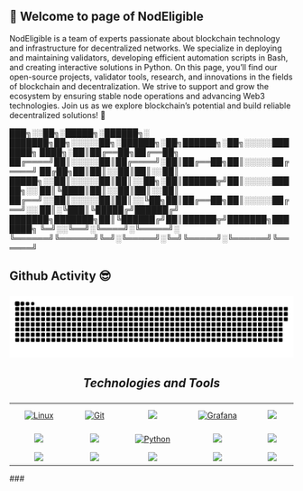 ## 👋 Welcome to page of NodEligible

NodEligible is a team of experts passionate about blockchain technology and infrastructure for decentralized networks. We specialize in deploying and maintaining validators, developing efficient automation scripts in Bash, and creating interactive solutions in Python.
On this page, you’ll find our open-source projects, validator tools, research, and innovations in the fields of blockchain and decentralization. We strive to support and grow the ecosystem by ensuring stable node operations and advancing Web3 technologies.
Join us as we explore blockchain’s potential and build reliable decentralized solutions! :muscle:

  ███╗░░██╗░█████╗░██████╗░  ███████╗██╗░░░░░██╗░██████╗░██╗██████╗░██╗░░░░░███████╗
  ████╗░██║██╔══██╗██╔══██╗  ██╔════╝██║░░░░░██║██╔════╝░██║██╔══██╗██║░░░░░██╔════╝
  ██╔██╗██║██║░░██║██║░░██║  █████╗░░██║░░░░░██║██║░░██╗░██║██████╦╝██║░░░░░█████╗░░
  ██║╚████║██║░░██║██║░░██║  ██╔══╝░░██║░░░░░██║██║░░╚██╗██║██╔══██╗██║░░░░░██╔══╝░░
  ██║░╚███║╚█████╔╝██████╔╝  ███████╗███████╗██║╚██████╔╝██║██████╦╝███████╗███████╗
  ╚═╝░░╚══╝░╚════╝░╚═════╝░  ╚══════╝╚══════╝╚═╝░╚═════╝░╚═╝╚═════╝░╚══════╝╚══════╝

## Github Activity :sunglasses:

###

<p align="center">
 <img width="600" src="assets/github-snake.svg" alt="snake"/>
</p>

###

<h2 align='center'><i>Technologies and Tools</i></h2>

###

<table width="100">
<tr>
    <td align='center' width="190">
        <a href="https://www.linux.org/" target="_blank"><img style="margin: 10px" src="https://profilinator.rishav.dev/skills-assets/linux-original.svg" alt="Linux" height="50" /></a>
    </td>
    <td align='center' width="190">
        <a href="https://github.com/" target="_blank"><img style="margin: 10px" src="https://profilinator.rishav.dev/skills-assets/git-scm-icon.svg" alt="Git" height="50" /></a>
    </td>
    <td align='center' width="190">
        <img src="https://www.vectorlogo.zone/logos/gnu_bash/gnu_bash-official.svg">
    </td>
     <td align='center' width="190">
        <a href="https://grafana.com/" target="_blank"><img style="margin: 10px" src="https://profilinator.rishav.dev/skills-assets/grafana.png" alt="Grafana" height="50" /></a>
    </td>
    <td align='center'  width="190">
        <img src="https://www.vectorlogo.zone/logos/curl_haxx/curl_haxx-ar21.svg">
    </td>
</tr>
<tr>
    <td align='center' width="190">
            <img src="https://www.vectorlogo.zone/logos/golang/golang-official.svg" width="110">
    </td>
    <td align='center' width="190">
            <img src="https://www.vectorlogo.zone/logos/rust-lang/rust-lang-official.svg">
    </td>
     <td align='center' width="190">
        <a href="https://www.python.org/" target="_blank"><img style="margin: 10px" src="https://profilinator.rishav.dev/skills-assets/python-original.svg" alt="Python" height="50" />
    </td>
    <td align='center' width="190">
        <img src="https://raw.githubusercontent.com/PapirusDevelopmentTeam/papirus-icon-theme/master/Papirus/64x64/apps/termius-app.svg">
    </td>
    <td align='center'>
            <img src="https://www.vectorlogo.zone/logos/docker/docker-icon.svg">
    </td>
</tr>
<tr>
    <td align='center'>
        <img src="https://www.vectorlogo.zone/logos/prometheusio/prometheusio-ar21.svg">
    </td>
    <td align='center'>
        <img src="https://www.vectorlogo.zone/logos/ubuntu/ubuntu-ar21.svg">
    </td>
    <td align='center'>
        <img src="https://www.vectorlogo.zone/logos/nodejs/nodejs-ar21.svg">
    </td>
    <td align='center'>
        <img src="https://www.vectorlogo.zone/logos/openssl/openssl-ar21.svg">
    </td>
    <td align='center'>
        <img src="https://cdn.european-alternatives.eu/productLogo/117245d4-f94b-415d-857f-1357bb258337/contabo-logo.svg">
    </td>
</tr>
</table>
###

